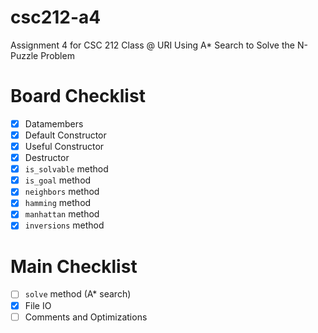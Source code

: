 # csc212-a4
Assignment 4 for CSC 212 Class @ URI
Using A* Search to Solve the N-Puzzle Problem

# Board Checklist
- [x] Datamembers
- [x] Default Constructor
- [x] Useful Constructor
- [x] Destructor 
- [x] `is_solvable` method
- [x] `is_goal` method
- [x] `neighbors` method
- [x] `hamming` method
- [x] `manhattan` method
- [x] `inversions` method

# Main Checklist 
- [ ] `solve` method (A* search)
- [x] File IO
- [ ] Comments and Optimizations
